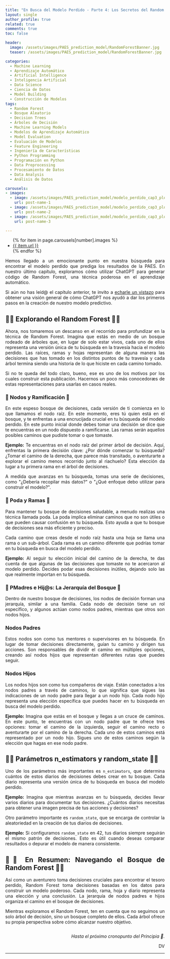 ```yaml
---
title: "En Busca del Modelo Perdido - Parte 4: Los Secretos del Random Forest"
layout: single
author_profile: true
related: true
comments: true
toc: false

header:
  image: /assets/images/PAES_prediction_model/RandomForestBanner.jpg
  teaser: /assets/images/PAES_prediction_model/RandomForestBanner.jpg

categories:
  - Machine Learning
  - Aprendizaje Automático
  - Artificial Intelligence
  - Inteligencia Artificial
  - Data Science
  - Ciencia de Datos
  - Model Building
  - Construcción de Modelos
tags:
  - Random Forest
  - Bosque Aleatorio
  - Decision Trees
  - Árboles de Decisión
  - Machine Learning Models
  - Modelos de Aprendizaje Automático
  - Model Evaluation
  - Evaluación de Modelos
  - Feature Engineering
  - Ingeniería de Características
  - Python Programming
  - Programación en Python
  - Data Preprocessing
  - Procesamiento de Datos
  - Data Analysis
  - Análisis de Datos

carousels:
- images: 
  - image: /assets/images/PAES_prediction_model/modelo_perdido_cap3_plot_output.png
    url: post-name-1
  - image: /assets/images/PAES_prediction_model/modelo_perdido_cap3_plot_output.png
    url: post-name-2
  - image: /assets/images/PAES_prediction_model/modelo_perdido_cap3_plot_output.png
    url: post-name-3

---
```


<div align="justify" markdown="1">

<div class="carousel__track">
    <ul>
    {% for item in page.carousels[number].images %}
        <li class="carousel__slide" style="background-image: url('{{ item.image }}');"><a href="{{ item.url }}">{{ item.url }}</a></li>
    {% endfor %}
    </ul>
</div>

Hemos llegado a un emocionante punto en nuestra búsqueda para encontrar el modelo perdido que prediga los resultados de la PAES. En nuestro último capítulo, exploramos cómo utilizar ChatGPT para generar código de Random Forest, una técnica poderosa en el aprendizaje automático.

Si aún no has leíd@ el capítulo anterior, te invito a [echarle un vistazo](https://daniavm.github.io/machine%20learning/en-busca-del-modelo-perdido-parte-3/) para obtener una visión general de cómo ChatGPT nos ayudó a dar los primeros pasos en la creación de nuestro modelo predictivo.

## 🌲🌲 Explorando el Random Forest 🌲🌲

Ahora, nos tomaremos un descanso en el recorrido para profundizar en la técnica de Random Forest. Imagina que estás en medio de un bosque rodeado de árboles que, en lugar de solo estar vivos, cada uno de ellos representa una versión única de tu búsqueda en la travesía hacia el modelo perdido. Las raíces, ramas y hojas representan de alguna manera las decisiones que has tomado en los distintos puntos de tu travesía y cada árbol termina siendo una historia de lo que hiciste en cada camino tomado.

Si no te queda del todo claro, bueno, ese es uno de los motivos por los cuales construir esta publicación. Hacernos un poco más conocedoræs de estas representaciones para usarlas en casos reales.

### 🌳 Nodos y Ramificación 🌳

En este espeso bosque de decisiones, cada versión de ti comienza en lo que llamamos el nodo raíz. En este momento, eres tú quien está en el bosque, y te enfrentas a una encrucijada crucial en tu búsqueda del modelo perdido. En este punto inicial donde debes tomar una decisión se dice que te encuentras en un nodo dispuesto a ramificarse. Las ramas serán aquellos posibles caminos que pudiste tomar o que tomaste.

**Ejemplo:** Te encuentras en el nodo raíz del primer árbol de decisión. Aquí, enfrentas la primera decisión clave: ¿Por dónde comenzar tu búsqueda? ¿Tomar el camino de la derecha, que parece más transitado, o aventurarte a explorar el camino menos recorrido junto al riachuelo? Esta elección da lugar a tu primera rama en el árbol de decisiones.

A medida que avanzas en tu búsqueda, tomas una serie de decisiones, como "¿Debería recopilar más datos?" o "¿Qué enfoque debo utilizar para construir el modelo?".

### 🌿 Poda y Ramas 🌿

Para mantener tu bosque de decisiones saludable, a menudo realizas una técnica llamada poda. La poda implica eliminar caminos que no son útiles o que pueden causar confusión en tu búsqueda. Esto ayuda a que tu bosque de decisiones sea más eficiente y preciso.

Cada camino que creas desde el nodo raíz hasta una hoja se llama una rama o un sub-árbol. Cada rama es un camino diferente que podrías tomar en tu búsqueda en busca del modelo perdido.

**Ejemplo:** Al seguir tu elección inicial del camino de la derecha, te das cuenta de que algunas de las decisiones que tomaste no te acercaron al modelo perdido. Decides podar esas decisiones inútiles, dejando solo las que realmente importan en tu búsqueda.

### 🌳 PMadres e Hij@s: La Jerarquía del Bosque 🌳

Dentro de nuestro bosque de decisiones, los nodos de decisión forman una jerarquía, similar a una familia. Cada nodo de decisión tiene un rol específico, y algunos actúan como nodos padres, mientras que otros son nodos hijos.

### Nodos Padres

Estos nodos son como tus mentores o supervisores en tu búsqueda. En lugar de tomar decisiones directamente, guían tu camino y dirigen tus acciones. Son responsables de dividir el camino en múltiples opciones, creando así nodos hijos que representan diferentes rutas que puedes seguir.

### Nodos Hijos

Los nodos hijos son como tus compañeros de viaje. Están conectados a los nodos padres a través de caminos, lo que significa que sigues las indicaciones de un nodo padre para llegar a un nodo hijo. Cada nodo hijo representa una elección específica que puedes hacer en tu búsqueda en busca del modelo perdido.

**Ejemplo:** Imagina que estás en el bosque y llegas a un cruce de caminos. En este punto, te encuentras con un nodo padre que te ofrece tres opciones: tomar el camino de la izquierda, seguir el camino recto o aventurarte por el camino de la derecha. Cada uno de estos caminos está representado por un nodo hijo. Sigues uno de estos caminos según la elección que hagas en ese nodo padre.


## 🌳🌳 Parámetros n_estimators y random_state 🌳🌳

Uno de los parámetros más importantes es `n_estimators`, que determina cuántos de estos diarios de decisiones debes crear en tu bosque. Cada diario representa una versión única de tu búsqueda en busca del modelo perdido.

**Ejemplo:** Imagina que mientras avanzas en tu búsqueda, decides llevar varios diarios para documentar tus decisiones. ¿Cuántos diarios necesitas para obtener una imagen precisa de tus acciones y decisiones?

Otro parámetro importante es `random_state`, que se encarga de controlar la aleatoriedad en la creación de tus diarios de decisiones.

**Ejemplo:** Si configuramos `random_state` en 42, tus diarios siempre seguirán el mismo patrón de decisiones. Esto es útil cuando deseas comparar resultados o depurar el modelo de manera consistente.


## 🌟🌟 En Resumen: Navegando el Bosque de Random Forest 🌟🌟

Así como un aventurero toma decisiones cruciales para encontrar el tesoro perdido, Random Forest toma decisiones basadas en los datos para construir un modelo poderoso. Cada nodo, rama, hoja y diario representa una elección y una conclusión. La jerarquía de nodos padres e hijos organiza el camino en el bosque de decisiones.

Mientras exploramos el Random Forest, ten en cuenta que no seguimos un solo árbol de decisión, sino un bosque completo de ellos. Cada árbol ofrece su propia perspectiva sobre cómo alcanzar nuestro objetivo.

<img src="{{https://daniavm.github.io}}{{ site.baseurl }}/assets/images/PAES_prediction_model/modelo_perdido_cap4_analogia.gif" alt="">

<div align="right" markdown="1">

_Hasta el próximo cronopunto del Principia 🥚._

DV

</div>

---

</div>
